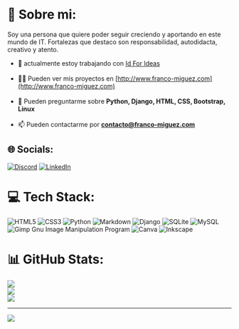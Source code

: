 # 💫 Sobre mi:

Soy una persona que quiere poder seguir creciendo y aportando en este mundo de IT. Fortalezas que destaco son responsabilidad, autodidacta, creativo y atento.

- 🔭 actualmente estoy trabajando con [Id For Ideas](http://www.idforideas.com/)<br><br>
- 👨‍💻 Pueden ver mis proyectos en [http://www.franco-miguez.com](http://www.franco-miguez.com)<br><br>
- 💬 Pueden preguntarme sobre **Python, Django, HTML, CSS, Bootstrap, Linux**<br><br>
- 📫 Pueden contactarme por **contacto@franco-miguez.com**


## 🌐 Socials:
[![Discord](https://img.shields.io/badge/Discord-%237289DA.svg?logo=discord&logoColor=white)](https://discord.gg/Franco-Miguez#1955) [![LinkedIn](https://img.shields.io/badge/LinkedIn-%230077B5.svg?logo=linkedin&logoColor=white)](https://linkedin.com/in/franco-miguez98) 

# 💻 Tech Stack:
![HTML5](https://img.shields.io/badge/html5-%23E34F26.svg?style=for-the-badge&logo=html5&logoColor=white) ![CSS3](https://img.shields.io/badge/css3-%231572B6.svg?style=for-the-badge&logo=css3&logoColor=white) ![Python](https://img.shields.io/badge/python-3670A0?style=for-the-badge&logo=python&logoColor=ffdd54) ![Markdown](https://img.shields.io/badge/markdown-%23000000.svg?style=for-the-badge&logo=markdown&logoColor=white) ![Django](https://img.shields.io/badge/django-%23092E20.svg?style=for-the-badge&logo=django&logoColor=white) ![SQLite](https://img.shields.io/badge/sqlite-%2307405e.svg?style=for-the-badge&logo=sqlite&logoColor=white) ![MySQL](https://img.shields.io/badge/mysql-%2300f.svg?style=for-the-badge&logo=mysql&logoColor=white) ![Gimp Gnu Image Manipulation Program](https://img.shields.io/badge/Gimp-657D8B?style=for-the-badge&logo=gimp&logoColor=FFFFFF) ![Canva](https://img.shields.io/badge/Canva-%2300C4CC.svg?style=for-the-badge&logo=Canva&logoColor=white) ![Inkscape](https://img.shields.io/badge/Inkscape-e0e0e0?style=for-the-badge&logo=inkscape&logoColor=080A13)
# 📊 GitHub Stats:
![](https://github-readme-stats.vercel.app/api?username=franco-miguez&theme=dark&hide_border=false&include_all_commits=false&count_private=false)<br/>
![](https://github-readme-streak-stats.herokuapp.com/?user=franco-miguez&theme=dark&hide_border=false)<br/>
![](https://github-readme-stats.vercel.app/api/top-langs/?username=franco-miguez&theme=dark&hide_border=false&include_all_commits=false&count_private=false&layout=compact)

---
[![](https://visitcount.itsvg.in/api?id=franco-miguez&icon=5&color=1)](https://visitcount.itsvg.in)

<!-- Proudly created with GPRM ( https://gprm.itsvg.in ) -->
